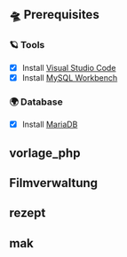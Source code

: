 ## 🛸 Prerequisites

### 🪐 Tools
- [x] Install [Visual Studio Code](https://code.visualstudio.com/download)
- [x] Install [MySQL Workbench](https://dev.mysql.com/downloads/workbench/)

### 🌍 Database
- [x] Install [MariaDB](https://mariadb.org/download/?t=mariadb&p=mariadb)

## vorlage_php

## Filmverwaltung

## rezept

## mak
